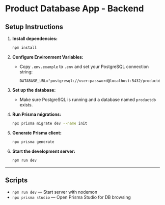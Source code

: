# Product Database App - Backend

## Setup Instructions

1. **Install dependencies:**

   ```bash
   npm install
   ```

2. **Configure Environment Variables:**

   - Copy `.env.example` to `.env` and set your PostgreSQL connection string:
     ```env
     DATABASE_URL="postgresql://user:password@localhost:5432/productdb"
     ```

3. **Set up the database:**

   - Make sure PostgreSQL is running and a database named `productdb` exists.

4. **Run Prisma migrations:**

   ```bash
   npx prisma migrate dev --name init
   ```

5. **Generate Prisma client:**

   ```bash
   npx prisma generate
   ```

6. **Start the development server:**
   ```bash
   npm run dev
   ```

---

## Scripts

- `npm run dev` — Start server with nodemon
- `npx prisma studio` — Open Prisma Studio for DB browsing
